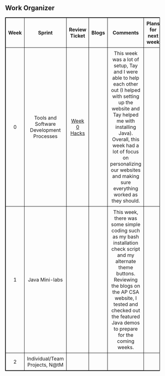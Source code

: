<html>
<head>
<style>
  table {
    border-collapse: collapse;
    width: 100%;
    border: 1px solid black;
  }
  th, td {
    border: 1px solid black;
    padding: 8px;
    text-align: center;
  }
</style>
</head>
<body>

<h2>Work Organizer</h2>

<table>
  <tr>
    <th>Week</th>
    <th>Sprint</th>
    <th>Review Ticket</th>
    <th>Blogs</th>
    <th>Comments</th>
   <th>Plans for next week</th>
  </tr>
  <tr>
    <td>0</td>
    <td><a>Tools and Software Development Processes</a></td>
    <td><a href="https://github.com/realethantran/ethan_student/issues/1">Week 0 Hacks</a></td>
    <td><a href=""></a></td>
    <td><a>This week was a lot of setup, Tay and I were able to help each other out (I helped with setting up the website and Tay helped me with installing Java). Overall, this week had a lot of focus on personalizing our websites and making sure everything worked as they should.</a>
    </td>
    <td><a href=""></a></td>
    <td></td>
  </tr>
  <tr>
    <td>1</td>
    <td><a>Java Mini-labs</a></td>
    <td><a href="https://github.com/realethantran/ethan_student/issues/1"></a></td>
    <td><a href=""></a></td>
    <td><a>This week, there was some simple coding such as my bash installation check script and my alternate theme buttons. Reviewing the blogs on the AP CSA website, I tested and checked out the featured Java demos to prepare for the coming weeks.</a></td>
    <td><a href=""></a></td>
  <td></td>
  </tr>
  <tr>
    <td>2</td>
    <td><a>Individual/Team Projects, N@tM</a></td>
    <td><a href="#"></a></td>
    <td><a></a></td>
    <td></td>
  </tr>
</table>
</body>
</html>
